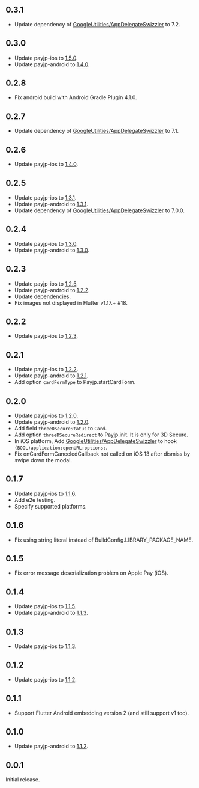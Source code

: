 ## 0.3.1

- Update dependency of [GoogleUtilities/AppDelegateSwizzler](https://github.com/firebase/firebase-ios-sdk/tree/master/GoogleUtilities/AppDelegateSwizzler) to 7.2.

## 0.3.0

- Update payjp-ios to [1.5.0](https://github.com/payjp/payjp-ios/releases/tag/1.5.0).
- Update payjp-android to [1.4.0](https://github.com/payjp/payjp-android/releases/tag/1.4.0).

## 0.2.8

- Fix android build with Android Gradle Plugin 4.1.0.

## 0.2.7

- Update dependency of [GoogleUtilities/AppDelegateSwizzler](https://github.com/firebase/firebase-ios-sdk/tree/master/GoogleUtilities/AppDelegateSwizzler) to 7.1.

## 0.2.6

- Update payjp-ios to [1.4.0](https://github.com/payjp/payjp-ios/releases/tag/1.4.0).

## 0.2.5

- Update payjp-ios to [1.3.1](https://github.com/payjp/payjp-ios/releases/tag/1.3.1).
- Update payjp-android to [1.3.1](https://github.com/payjp/payjp-android/releases/tag/1.3.1).
- Update dependency of [GoogleUtilities/AppDelegateSwizzler](https://github.com/firebase/firebase-ios-sdk/tree/master/GoogleUtilities/AppDelegateSwizzler) to 7.0.0.

## 0.2.4

- Update payjp-ios to [1.3.0](https://github.com/payjp/payjp-ios/releases/tag/1.3.0).
- Update payjp-android to [1.3.0](https://github.com/payjp/payjp-android/releases/tag/1.3.0).

## 0.2.3

- Update payjp-ios to [1.2.5](https://github.com/payjp/payjp-ios/releases/tag/1.2.5).
- Update payjp-android to [1.2.2](https://github.com/payjp/payjp-android/releases/tag/1.2.2).
- Update dependencies.
- Fix images not displayed in Flutter v1.17.+ #18.

## 0.2.2

- Update payjp-ios to [1.2.3](https://github.com/payjp/payjp-ios/releases/tag/1.2.3).

## 0.2.1

- Update payjp-ios to [1.2.2](https://github.com/payjp/payjp-ios/releases/tag/1.2.2).
- Update payjp-android to [1.2.1](https://github.com/payjp/payjp-android/releases/tag/1.2.1).
- Add option `cardFormType` to Payjp.startCardForm. 

## 0.2.0

- Update payjp-ios to [1.2.0](https://github.com/payjp/payjp-ios/releases/tag/1.2.0).
- Update payjp-android to [1.2.0](https://github.com/payjp/payjp-android/releases/tag/1.2.0).
- Add field `threeDSecureStatus` to `Card`.
- Add option `threeDSecureRedirect` to Payjp.init. It is only for 3D Secure.
- In iOS platform, Add [GoogleUtilities/AppDelegateSwizzler](https://github.com/firebase/firebase-ios-sdk/tree/master/GoogleUtilities/AppDelegateSwizzler) to hook `(BOOL)application:openURL:options:`.
- Fix onCardFormCanceledCallback not called on iOS 13 after dismiss by swipe down the modal.

## 0.1.7

- Update payjp-ios to [1.1.6](https://github.com/payjp/payjp-ios/releases/tag/1.1.6).
- Add e2e testing.
- Specify supported platforms.

## 0.1.6

- Fix using string literal instead of BuildConfig.LIBRARY_PACKAGE_NAME.

## 0.1.5

- Fix error message deserialization problem on Apple Pay (iOS).

## 0.1.4

- Update payjp-ios to [1.1.5](https://github.com/payjp/payjp-ios/releases/tag/1.1.5).
- Update payjp-android to [1.1.3](https://github.com/payjp/payjp-android/releases/tag/1.1.3).

## 0.1.3

- Update payjp-ios to [1.1.3](https://github.com/payjp/payjp-ios/releases/tag/1.1.3).

## 0.1.2

- Update payjp-ios to [1.1.2](https://github.com/payjp/payjp-ios/releases/tag/1.1.2).

## 0.1.1

- Support Flutter Android embedding version 2 (and still support v1 too).

## 0.1.0

- Update payjp-android to [1.1.2](https://github.com/payjp/payjp-android/releases/tag/1.1.2).

## 0.0.1

Initial release.
